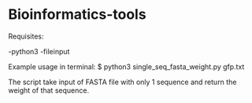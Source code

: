 # Bioinformatics-tools

Requisites:


-python3
-fileinput

Example usage in terminal:
$ python3 single_seq_fasta_weight.py gfp.txt

The script take input of FASTA file with only 1 sequence 
and return the weight of that sequence.
